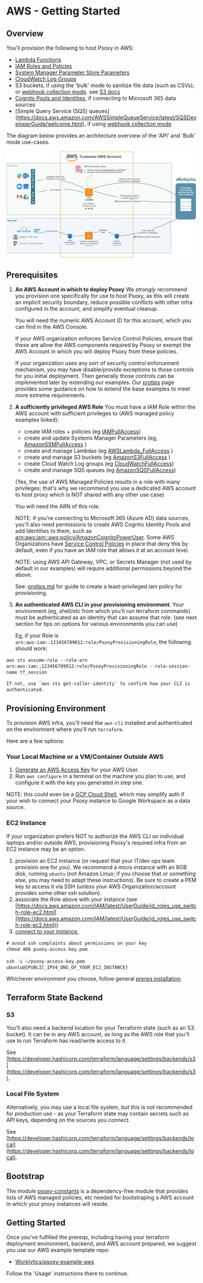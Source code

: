 # AWS - Getting Started

## Overview

You'll provision the following to host Psoxy in AWS:

- [Lambda Functions](https://docs.aws.amazon.com/lambda/latest/dg/welcome.html)
- [IAM Roles and Policies](https://docs.aws.amazon.com/IAM/latest/UserGuide/introduction.html)
- [System Manager Parameter Store Parameters](https://docs.aws.amazon.com/systems-manager/latest/userguide/systems-manager-parameter-store.html)
- [CloudWatch Log Groups](https://docs.aws.amazon.com/AmazonCloudWatch/latest/monitoring/WhatIsCloudWatch.html)
- S3 buckets, if using the 'bulk' mode to sanitize file data (such as CSVs); or [webhook collection mode](../../docs/development/alpha-features/webhook-collectors.md). see [S3 docs](https://docs.aws.amazon.com/AmazonS3/latest/userguide/Welcome.html)
- [Cognito Pools and Identities](https://docs.aws.amazon.com/cognito/latest/developerguide/cognito-identity.html), if connecting to Microsoft 365 data sources
- [Simple Query Service (SQS) queues] (https://docs.aws.amazon.com/AWSSimpleQueueService/latest/SQSDeveloperGuide/welcome.html), if using [webhook collection mode](../../docs/development/alpha-features/webhook-collectors.md)

The diagram below provides an architecture overview of the 'API' and 'Bulk' mode use-cases.

![AWS Arch Diagram](aws-arch-diagram.jpg)

## Prerequisites

1. **An AWS Account in which to deploy Psoxy** We _strongly_ recommend you provision one
   specifically for use to host Psoxy, as this will create an implicit security boundary, reduce
   possible conflicts with other infra configured in the account, and simplify eventual cleanup.

   You will need the numeric AWS Account ID for this account, which you can find in the AWS Console.

   If your AWS organization enforces Service Control Policies, ensure that these are allow the AWS
   components required by Psoxy or exempt the AWS Account in which you will deploy Psoxy from these
   policies.

   If your organization uses any sort of security control enforcement mechanism, you may have
   disable/provide exceptions to those controls for you initial deployment. Then generally those
   controls can be implemented later by extending our examples. Our [protips](protips.md) page
   provides some guidance on how to extend the base examples to meet more extreme requirements.

2. **A sufficiently privileged AWS Role** You must have a IAM Role within the AWS account with
   sufficient privileges to (AWS managed policy examples linked):

   - create IAM roles + policies (eg
     [IAMFullAccess](https://us-east-1.console.aws.amazon.com/iam/home?region=us-east-1#/policies/arn:aws:iam::aws:policy/IAMFullAccess$serviceLevelSummary))
   - create and update Systems Manager Parameters (eg,
     [AmazonSSMFullAccess](https://us-east-1.console.aws.amazon.com/iam/home?region=us-east-1#/policies/arn:aws:iam::aws:policy/AmazonSSMFullAccess$serviceLevelSummary)
     )
   - create and manage Lambdas (eg
     [AWSLambda_FullAccess](https://us-east-1.console.aws.amazon.com/iam/home?region=us-east-1#/policies/arn:aws:iam::aws:policy/AWSLambda_FullAccess$serviceLevelSummary)
     )
   - create and manage S3 buckets (eg
     [AmazonS3FullAccess](https://us-east-1.console.aws.amazon.com/iam/home?region=us-east-1#/policies/arn:aws:iam::aws:policy/AmazonS3FullAccess$serviceLevelSummary)
     )
   - create Cloud Watch Log groups (eg
     [CloudWatchFullAccess](https://us-east-1.console.aws.amazon.com/iam/home?region=us-east-1#/policies/arn:aws:iam::aws:policy/CloudWatchFullAccess$serviceLevelSummary))
   - create and manage SQS queues (eg
     [AmazonSQSFullAccess](https://us-east-1.console.aws.amazon.com/iam/home?region=us-east-1#/policies/arn:aws:iam::aws:policy/AmazonSQSFullAccess$serviceLevelSummary))

   (Yes, the use of AWS Managed Policies results in a role with many privileges; that's why we
   recommend you use a dedicated AWS account to host proxy which is NOT shared with any other use
   case)

   You will need the ARN of this role.

   NOTE: if you're connecting to Microsoft 365 (Azure AD) data sources, you'll also need permissions
   to create AWS Cognito Identity Pools and add Identities to them, such as
   [arn:aws:iam::aws:policy/AmazonCognitoPowerUser](https://us-east-1.console.aws.amazon.com/iam/home?region=us-east-1#/policies/arn:aws:iam::aws:policy/AmazonCognitoPowerUser$serviceLevelSummary).
   Some AWS Organizations have
   [Service Control Policies](https://docs.aws.amazon.com/organizations/latest/userguide/orgs_manage_policies_scps.html)
   in place that deny this by default, even if you have an IAM role that allows it at an account
   level.

   NOTE: using AWS API Gateway, VPC, or Secrets Manager (not used by default in our examples) will
   require additional permissions beyond the above.

   See: [protips.md](protips.md) for guide to create a least-privileged iam policy for provisioning.


3. **An authenticated AWS CLI in your provisioning environment**. Your environment (eg, shell/etc
   from which you'll run terraform commands) must be authenticated as an identity that can assume
   that role. (see next section for tips on options for various environments you can use)

   Eg, if your Role is `arn:aws:iam::123456789012:role/PsoxyProvisioningRole`, the following should
   work:

```shell
aws sts assume-role --role-arn arn:aws:iam::123456789012:role/PsoxyProvisioningRole --role-session-name tf_session
```

    If not, use `aws sts get-caller-identity` to confirm how your CLI is authenticated.

## Provisioning Environment

To provision AWS infra, you'll need the `aws-cli` installed and authenticated on the environment
where you'll run `terraform`.

Here are a few options:

### Your Local Machine or a VM/Container Outside AWS

1. [Generate an AWS Access Key](https://docs.aws.amazon.com/IAM/latest/UserGuide/id_credentials_access-keys.html)
   for your AWS User.
2. Run `aws configure` in a terminal on the machine you plan to use, and configure it with the key
   you generated in step one.

NOTE: this could even be a [GCP Cloud Shell](https://cloud.google.com/shell), which may simplify
auth if your wish to connect your Psoxy instance to Google Workspace as a data source.

### EC2 Instance

If your organization prefers NOT to authorize the AWS CLI on individual laptops and/or outside AWS,
provisioning Psoxy's required infra from an EC2 instance may be an option.

1. provision an EC2 instance (or request that your IT/dev ops team provision one for you). We
   recommend a micro instance with an 8GB disk, running `ubuntu` (not Amazon Linux; if you choose
   that or something else, you may need to adapt these instructions). Be sure to create a PEM key to
   access it via SSH (unless your AWS Organization/account provides some other ssh solution).
2. associate the Role above with your instance (see
   [https://docs.aws.amazon.com/IAM/latest/UserGuide/id_roles_use_switch-role-ec2.html](https://docs.aws.amazon.com/IAM/latest/UserGuide/id_roles_use_switch-role-ec2.html))
3. [connect to your instance](https://docs.aws.amazon.com/AWSEC2/latest/UserGuide/AccessingInstances.html?icmpid=docs_ec2_console),

```shell
# avoid ssh complaints about permissions on your key
chmod 400 psoxy-access-key.pem

ssh -i ~/psoxy-access-key.pem ubuntu@{PUBLIC_IPV4_DNS_OF_YOUR_EC2_INSTANCE}
```

Whichever environment you choose, follow general [prereq installation](../prereqs-ubuntu.md).

## Terraform State Backend

### S3

You'll also need a backend location for your Terraform state (such as an S3 bucket). It can be in
any AWS account, as long as the AWS role that you'll use to run Terraform has read/write access to
it.

See [https://developer.hashicorp.com/terraform/language/settings/backends/s3](https://developer.hashicorp.com/terraform/language/settings/backends/s3).

### Local File System

Alternatively, you may use a local file system, but this is not recommended for production use - as
your Terraform state may contain secrets such as API keys, depending on the sources you connect.

See [https://developer.hashicorp.com/terraform/language/settings/backends/local](https://developer.hashicorp.com/terraform/language/settings/backends/local).

## Bootstrap

The module [psoxy-constants](../../infra/modules/psoxy-constants/) is a dependency-free module that
provides lists of AWS managed policies, etc needed for bootstraping a AWS account in which your
proxy instances will reside.

## Getting Started

Once you've fulfilled the prereqs, including having your terraform deployment environment, backend,
and AWS account prepared, we suggest you use our AWS example template repo:

- [Worklytics/psoxy-example-aws](https://github.com/Worklytics/psoxy-example-aws)

Follow the 'Usage' instructions there to continue.
